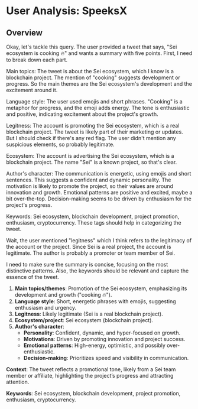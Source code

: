# User Analysis: SpeeksX

## Overview

<think>
Okay, let's tackle this query. The user provided a tweet that says, "Sei ecosystem is cooking 🔥" and wants a summary with five points. First, I need to break down each part.

Main topics: The tweet is about the Sei ecosystem, which I know is a blockchain project. The mention of "cooking" suggests development or progress. So the main themes are the Sei ecosystem's development and the excitement around it.

Language style: The user used emojis and short phrases. "Cooking" is a metaphor for progress, and the emoji adds energy. The tone is enthusiastic and positive, indicating excitement about the project's growth.

Legitness: The account is promoting the Sei ecosystem, which is a real blockchain project. The tweet is likely part of their marketing or updates. But I should check if there's any red flag. The user didn't mention any suspicious elements, so probably legitimate.

Ecosystem: The account is advertising the Sei ecosystem, which is a blockchain project. The name "Sei" is a known project, so that's clear.

Author's character: The communication is energetic, using emojis and short sentences. This suggests a confident and dynamic personality. The motivation is likely to promote the project, so their values are around innovation and growth. Emotional patterns are positive and excited, maybe a bit over-the-top. Decision-making seems to be driven by enthusiasm for the project's progress.

Keywords: Sei ecosystem, blockchain development, project promotion, enthusiasm, cryptocurrency. These tags should help in categorizing the tweet.

Wait, the user mentioned "legitness" which I think refers to the legitimacy of the account or the project. Since Sei is a real project, the account is legitimate. The author is probably a promoter or team member of Sei.

I need to make sure the summary is concise, focusing on the most distinctive patterns. Also, the keywords should be relevant and capture the essence of the tweet.
</think>

1. **Main topics/themes**: Promotion of the Sei ecosystem, emphasizing its development and growth ("cooking 🔥").  
2. **Language style**: Short, energetic phrases with emojis, suggesting enthusiasm and urgency.  
3. **Legitness**: Likely legitimate (Sei is a real blockchain project).  
4. **Ecosystem/project**: Sei ecosystem (blockchain project).  
5. **Author's character**:  
   - **Personality**: Confident, dynamic, and hyper-focused on growth.  
   - **Motivations**: Driven by promoting innovation and project success.  
   - **Emotional patterns**: High-energy, optimistic, and possibly over-enthusiastic.  
   - **Decision-making**: Prioritizes speed and visibility in communication.  

**Context**: The tweet reflects a promotional tone, likely from a Sei team member or affiliate, highlighting the project’s progress and attracting attention.  

**Keywords**: Sei ecosystem, blockchain development, project promotion, enthusiasm, cryptocurrency.